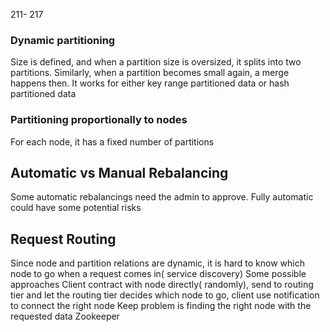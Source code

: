 211- 217
### Dynamic partitioning 
Size is defined, and when a partition size is oversized, it splits into two partitions. Similarly,  when a partition becomes small again, a merge happens then.
It works for either key range partitioned data or hash partitioned data 
### Partitioning proportionally to nodes 
For each node, it has a fixed number of partitions
## Automatic vs Manual Rebalancing 
Some automatic rebalancings need the admin to approve.
Fully automatic could have some potential risks
## Request Routing 
Since node and partition relations are dynamic, it is hard to know which node to go when a request comes in( service discovery)
Some possible approaches
Client contract with node directly( randomly), send to routing tier and let the routing tier decides which node to go, client use notification to connect the right node
Keep problem is finding the right node with the requested data
Zookeeper
